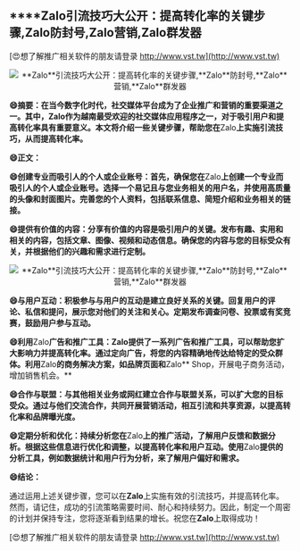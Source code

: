 ## ****Zalo**引流技巧大公开：提高转化率的关键步骤,**Zalo**防封号,**Zalo**营销,**Zalo**群发器**

[😍想了解推广相关软件的朋友请登录 http://www.vst.tw](http://www.vst.tw)

 <center><img src="https://vst.tw/MP4/tuiguang/png/1.png" alt="**Zalo**引流技巧大公开：提高转化率的关键步骤,**Zalo**防封号,**Zalo**营销,**Zalo**群发器"></center>

**😄摘要：在当今数字化时代，社交媒体平台成为了企业推广和营销的重要渠道之一。其中，**Zalo**作为越南最受欢迎的社交媒体应用程序之一，对于吸引用户和提高转化率具有重要意义。本文将介绍一些关键步骤，帮助您在**Zalo**上实施引流技巧，从而提高转化率。**

**😄正文：**

**😄创建专业而吸引人的个人或企业账号：首先，确保您在**Zalo**上创建一个专业而吸引人的个人或企业账号。选择一个易记且与您业务相关的用户名，并使用高质量的头像和封面图片。完善您的个人资料，包括联系信息、简短介绍和业务相关的链接。**

**😄提供有价值的内容：分享有价值的内容是吸引用户的关键。发布有趣、实用和相关的内容，包括文章、图像、视频和动态信息。确保您的内容与您的目标受众有关，并根据他们的兴趣和需求进行定制。**

 <center><img src="https://vst.tw/MP4/tuiguang/png/4.png" alt="**Zalo**引流技巧大公开：提高转化率的关键步骤,**Zalo**防封号,**Zalo**营销,**Zalo**群发器"></center>

**😄与用户互动：积极参与与用户的互动是建立良好关系的关键。回复用户的评论、私信和提问，展示您对他们的关注和关心。定期发布调查问卷、投票或有奖竞赛，鼓励用户参与互动。**

**😄利用**Zalo**广告和推广工具：**Zalo**提供了一系列广告和推广工具，可以帮助您扩大影响力并提高转化率。通过定向广告，将您的内容精确地传达给特定的受众群体。利用**Zalo**的商务解决方案，如品牌页面和**Zalo** Shop，开展电子商务活动，增加销售机会。**

**😄合作与联盟：与其他相关业务或网红建立合作与联盟关系，可以扩大您的目标受众。通过与他们交流合作，共同开展营销活动，相互引流和共享资源，以提高转化率和品牌曝光度。**

**😄定期分析和优化：持续分析您在**Zalo**上的推广活动，了解用户反馈和数据分析。根据这些信息进行优化和调整，以提高转化率和用户互动。使用**Zalo**提供的分析工具，例如数据统计和用户行为分析，来了解用户偏好和需求。**

**😄结论：**

通过运用上述关键步骤，您可以在**Zalo**上实施有效的引流技巧，并提高转化率。然而，请记住，成功的引流策略需要时间、耐心和持续努力。因此，制定一个周密的计划并保持专注，您将逐渐看到结果的增长。祝您在**Zalo**上取得成功！

[😍想了解推广相关软件的朋友请登录 http://www.vst.tw](http://www.vst.tw)



